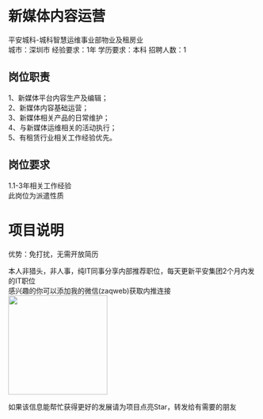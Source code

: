 # 新媒体内容运营
平安城科-城科智慧运维事业部物业及租房业  
城市：深圳市 经验要求：1年 学历要求：本科  招聘人数：1

## 岗位职责
1、新媒体平台内容生产及编辑；    
2、新媒体内容基础运营；    
3、新媒体相关产品的日常维护；    
4、与新媒体运维相关的活动执行；    
5、有租赁行业相关工作经验优先。

## 岗位要求
1.1-3年相关工作经验   
此岗位为派遣性质

# 项目说明

优势：免打扰，无需开放简历

本人非猎头，非人事，纯IT同事分享内部推荐职位，每天更新平安集团2个月内发的IT职位  
感兴趣的你可以添加我的微信(zaqweb)获取内推连接  
<img src="https://github.com/zaqweb/PA-IT-JOBS/blob/master/WechatICode.jpeg"  height="200" width="200">

如果该信息能帮忙获得更好的发展请为项目点亮Star，转发给有需要的朋友




